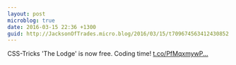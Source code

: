 ```yaml
---
layout: post
microblog: true
date: 2016-03-15 22:36 +1300
guid: http://JacksonOfTrades.micro.blog/2016/03/15/t709674563412430852.html
---
```

CSS-Tricks 'The Lodge' is now free. Coding time! [t.co/PfMqxmywP...](https://t.co/PfMqxmywPi)
